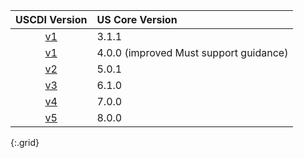 <!-- The following table shows the relationship between each USCDI and US Core Version.
The USCDI version links to its respective ONC Standards Bulletin, which provides background and the new data classes and elements for the version. -->

| USCDI Version | US Core Version | 
|:---:|:---|
 | [v1]  | 3.1.1 |
 | [v1] | 4.0.0 (improved Must support guidance) |
 | [v2] | 5.0.1 |
 | [v3] | 6.1.0 |
 | [v4] | 7.0.0 |
 | [v5] | 8.0.0 |
{:.grid}

[v1]: https://www.healthit.gov/isa/sites/isa/files/2020-07/USCDI-Version-1-July-2020-Errata-Final.pdf
[v2]: https://www.healthit.gov/sites/default/files/page/2021-07/Standards_Bulletin_2021-3.pdf
[v3]: https://www.healthit.gov/sites/default/files/page/2022-07/Standards_Bulletin_2022-2.pdf
[v4]: https://www.healthit.gov/sites/default/files/page/2023-07/Standards_Bulletin_2023-2.pdf
[v5]: https://www.healthit.gov/topic/standardsbulletin_24-2